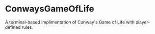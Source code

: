 # ConwaysGameOfLife
A terminal-based implimentation of Conway's Game of Life with player-defined rules.
